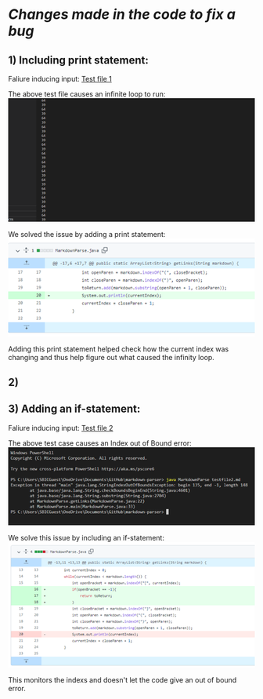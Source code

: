 # *Changes made in the code to fix a bug*

## 1) Including print statement:
Faliure inducing input: [Test file 1](https://github.com/vrajpurohit7/markdown-parser/blob/main/test-file.md)

The above test file causes an infinite loop to run:
![Image](2-infinite-loop.png)

We solved the issue by adding a print statement:
![Image](labreport1.png)

Adding this print statement helped check how the current index was changing and thus help figure out what caused the infinity loop.

## 2) 

## 3) Adding an if-statement:
Faliure inducing input: [Test file 2](https://github.com/vrajpurohit7/markdown-parser/blob/main/testfile2.md)

The above test case causes an Index out of Bound error:
![Image](2-if-statement-error.png)

We solve this issue by including an if-statement:
![Image](labreport2.png) 

This monitors the indexs and doesn't let the code give an out of bound error.



